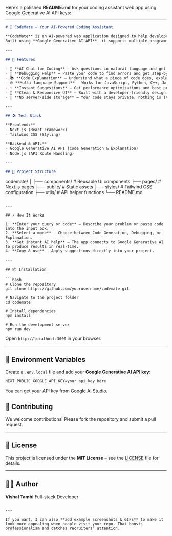 Here’s a polished **README.md** for your coding assistant web app using Google Generative AI API keys:

---

```markdown
# 🤖 CodeMate – Your AI-Powered Coding Assistant

**CodeMate** is an AI-powered web application designed to help developers write, debug, and understand code faster.  
Built using **Google Generative AI API**, it supports multiple programming languages and provides clear, accurate, and context-aware coding assistance.

---

## 🚀 Features

- 💬 **AI Chat for Coding** – Ask questions in natural language and get AI-generated code solutions.
- 🐞 **Debugging Help** – Paste your code to find errors and get step-by-step fixes.
- 📚 **Code Explanation** – Understand what a piece of code does, explained in simple terms.
- 🌐 **Multi-language Support** – Works for JavaScript, Python, C++, Java, and more.
- ⚡ **Instant Suggestions** – Get performance optimizations and best practices.
- 🎨 **Clean & Responsive UI** – Built with a developer-friendly design.
- 🔑 **No server-side storage** – Your code stays private; nothing is stored.

---

## 🛠 Tech Stack

**Frontend:**  
- Next.js (React Framework)  
- Tailwind CSS (Styling)  

**Backend & API:**  
- Google Generative AI API (Code Generation & Explanation)  
- Node.js (API Route Handling)  

---

## 📂 Project Structure

```

codemate/
│
├── components/       # Reusable UI components
├── pages/            # Next.js pages
├── public/           # Static assets
├── styles/           # Tailwind CSS configuration
├── utils/            # API helper functions
└── README.md

````

---

## ⚡ How It Works

1. **Enter your query or code** – Describe your problem or paste code into the input box.
2. **Select a mode** – Choose between Code Generation, Debugging, or Explanation.
3. **Get instant AI help** – The app connects to Google Generative AI to produce results in real-time.
4. **Copy & use** – Apply suggestions directly into your project.

---

## 📦 Installation

```bash
# Clone the repository
git clone https://github.com/yourusername/codemate.git

# Navigate to the project folder
cd codemate

# Install dependencies
npm install

# Run the development server
npm run dev
````

Open `http://localhost:3000` in your browser.

---

## 🔑 Environment Variables

Create a `.env.local` file and add your **Google Generative AI API key**:

```
NEXT_PUBLIC_GOOGLE_API_KEY=your_api_key_here
```

You can get your API key from [Google AI Studio](https://makersuite.google.com/app/apikey).


## 🤝 Contributing

We welcome contributions! Please fork the repository and submit a pull request.

---

## 📜 License

This project is licensed under the **MIT License** – see the [LICENSE](LICENSE) file for details.

---

## 👨‍💻 Author

**Vishal Tambi**
Full-stack Developer 

```

---

If you want, I can also **add example screenshots & GIFs** to make it look more appealing when people visit your repo. That boosts professionalism and catches recruiters’ attention.
```
